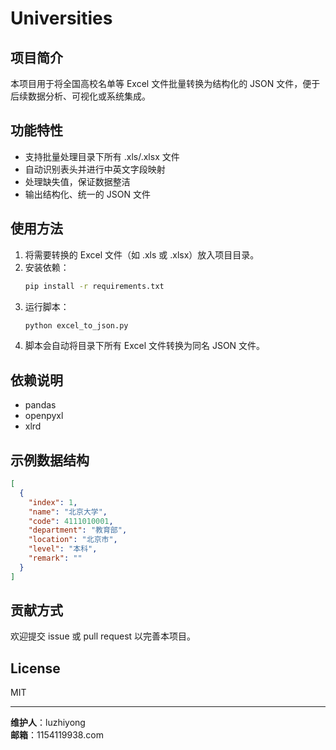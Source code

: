 # Universities

## 项目简介

本项目用于将全国高校名单等 Excel 文件批量转换为结构化的 JSON 文件，便于后续数据分析、可视化或系统集成。

## 功能特性
- 支持批量处理目录下所有 .xls/.xlsx 文件
- 自动识别表头并进行中英文字段映射
- 处理缺失值，保证数据整洁
- 输出结构化、统一的 JSON 文件

## 使用方法

1. 将需要转换的 Excel 文件（如 .xls 或 .xlsx）放入项目目录。
2. 安装依赖：
   ```bash
   pip install -r requirements.txt
   ```
3. 运行脚本：
   ```bash
   python excel_to_json.py
   ```
4. 脚本会自动将目录下所有 Excel 文件转换为同名 JSON 文件。

## 依赖说明
- pandas
- openpyxl
- xlrd

## 示例数据结构
```json
[
  {
    "index": 1,
    "name": "北京大学",
    "code": 4111010001,
    "department": "教育部",
    "location": "北京市",
    "level": "本科",
    "remark": ""
  }
]
```

## 贡献方式
欢迎提交 issue 或 pull request 以完善本项目。

## License
MIT

---

**维护人**：luzhiyong  
**邮箱**：1154119938.com
